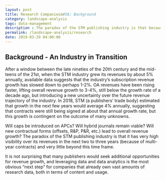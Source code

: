 ```yaml
---
layout: post
title: Research Companies&#58; Background
category: landscape-analysis
tags: data-management
description : The paradox of the STM publishing industry is that because of multi-year contracts there is very high visibility over its revenues for the next two to three years, but very little beyond this time frame.
permalink: /landscape-analysis/research
date: 2019-03-29 04:00:00
---
```


## Background - An Industry in Transition

After a window between the late nineties of the 20th century and the mid-teens of the 21st, when the STM industry grew its revenues by about 5% annually, available data suggests that the industry’s subscription revenue growth has slowed down to perhaps 1-2%. OA revenues have been rising faster, lifting overall revenue growth to 3-4%, still below the growth rate of a decade ago, but introducing a new uncertainty over the future revenue trajectory of the industry. In 2018, STM (a publishers’ trade body)
estimated that growth in the next few years would average 4% annually, suggesting that contracts were still being signed at about that annual growth rate, but this growth is contingent on the outcome of many unknowns.

Will caps be introduced on APCs? Will hybrid journals remain viable? Will new
contractual forms (offsets, R&P, P&R, etc.) lead to overall revenue growth? The paradox of the STM publishing industry is that it has very high visibility over its revenues in the next two to three years (because of multi-year contracts) and very little beyond this time frame.

It is not surprising that many publishers would seek additional opportunities for revenue growth, and leveraging data and data analytics is the most obvious “next step” for companies that already own vast amounts of research data, both in terms of content and usage.
